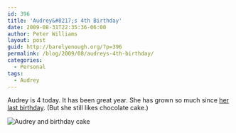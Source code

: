 ```yaml
---
id: 396
title: 'Audrey&#8217;s 4th Birthday'
date: 2009-08-31T22:35:36-06:00
author: Peter Williams
layout: post
guid: http://barelyenough.org/?p=396
permalink: /blog/2009/08/audreys-4th-birthday/
categories:
  - Personal
tags:
  - Audrey
---
```

Audrey is 4 today. It has been great year. She has grown so much since [her last birthday](http://barelyenough.org/blog/2008/08/audrey-is-3/). (But she still likes chocolate cake.)

![Audrey and birthday cake](http://barelyenough.org/blog/uploads/dsc_3574.jpg)